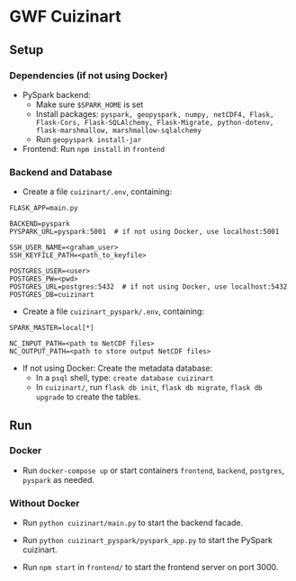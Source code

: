 
# GWF Cuizinart

## Setup

### Dependencies (if not using Docker)
- PySpark backend: 
  - Make sure `$SPARK_HOME` is set
  - Install packages: `pyspark, geopyspark, numpy, netCDF4, Flask, Flask-Cors, Flask-SQLAlchemy, Flask-Migrate, python-dotenv, flask-marshmallow, marshmallow-sqlalchemy`
  - Run `geopyspark install-jar`
- Frontend: Run `npm install` in `frontend`

### Backend and Database
- Create a file `cuizinart/.env`, containing:
```
FLASK_APP=main.py

BACKEND=pyspark
PYSPARK_URL=pyspark:5001  # if not using Docker, use localhost:5001

SSH_USER_NAME=<graham_user>
SSH_KEYFILE_PATH=<path_to_keyfile>

POSTGRES_USER=<user>
POSTGRES_PW=<pwd>
POSTGRES_URL=postgres:5432  # if not using Docker, use localhost:5432
POSTGRES_DB=cuizinart
```

- Create a file `cuizinart_pyspark/.env`, containing:
```
SPARK_MASTER=local[*]

NC_INPUT_PATH=<path to NetCDF files>
NC_OUTPUT_PATH=<path to store output NetCDF files>
```

- If not using Docker: Create the metadata database:
  - In a `psql` shell, type: `create database cuizinart`
  - In `cuizinart/`, run `flask db init`, `flask db migrate`, `flask db upgrade` to create the tables.

## Run

### Docker
- Run `docker-compose up` or start containers `frontend`, `backend`, `postgres`, `pyspark` as needed.

### Without Docker
- Run `python cuizinart/main.py` to start the backend facade.

- Run `python cuizinart_pyspark/pyspark_app.py` to start the PySpark cuizinart.

- Run `npm start` in `frontend/` to start the frontend server on port 3000.

